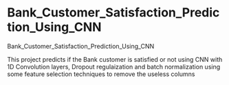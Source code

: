# Bank_Customer_Satisfaction_Prediction_Using_CNN
Bank_Customer_Satisfaction_Prediction_Using_CNN

This project predicts if the Bank customer is satisfied or not using CNN with 1D Convolution layers, Dropout regulaization and batch normalization
using some feature selection techniques to remove the useless columns

